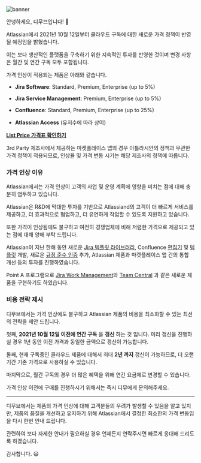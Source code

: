 
![banner](https://i2.wp.com/atlassianblog.wpengine.com/wp-content/uploads/2021/09/migpod-445_blog-1200x628_b.png?w=1120&ssl=1)

안녕하세요, 디무브입니다! 🎈

Atlassian에서 2021년 10월 12일부터 클라우드 구독에 대한 새로운 가격 정책이 반영될 예정임을 밝혔습니다.

이는 보다 생산적인 플랫폼을 구축하기 위한 지속적인 투자를 반영한 것이며 변경 사항은 월간 및 연간 구독 모두 포함됩니다.

가격 인상이 적용되는 제품은 아래와 같습니다.

-   **Jira Software**: Standard, Premium, Enterprise (up to 5%)
    
-   **Jira Service Management**: Premium, Enterprise (up to 5%)
    
-   **Confluence**: Standard, Premium, Enterprise (up to 25%)
    
-   **Atlassian Access** (유저수에 따라 상이)
    

[**List Price 가격표 확인하기**](https://www.atlassian.com/licensing/future-pricing/cloud-pricing/pricing-tables "https://www.atlassian.com/licensing/future-pricing/cloud-pricing/pricing-tables")

3rd Party 제조사에서 제공하는 마켓플레이스 앱의 경우 아틀라시안의 정책과 무관한 가격 정책이 적용되므로, 인상율 및 가격 변동 시기는 해당 제조사의 정책에 따릅니다.

### 가격 인상 이유

Atlassian에서는 가격 인상이 고객의 사업 및 운영 계획에 영향을 미치는 점에 대해 충분히 염두하고 있습니다.

Atlassian은 R&D에 막대한 투자를 기반으로 Atlassiand의 고객이 더 빠르게 서비스를 제공하고, 더 효과적으로 협업하고, 더 유연하게 작업할 수 있도록 지원하고 있습니다.

또한 가격이 인상됨에도 불구하고 여전히 경쟁업체에 비해 저렴한 가격으로 제공되고 있는 점에 대해 양해 부탁 드립니다.

Atlassian이 지난 한해 동안 새로운 [Jira 템플릿 라이브러리](https://community.atlassian.com/t5/Jira-articles/Two-ways-we-re-simplifying-how-to-create-projects-in-Jira/ba-p/1625982 "https://community.atlassian.com/t5/Jira-articles/Two-ways-we-re-simplifying-how-to-create-projects-in-Jira/ba-p/1625982"), Confluence [편집기](https://community.atlassian.com/t5/Confluence-articles/Inline-comments-while-editing-FINALLY/ba-p/1444781 "https://community.atlassian.com/t5/Confluence-articles/Inline-comments-while-editing-FINALLY/ba-p/1444781") 및 [템플릿](https://www.atlassian.com/software/confluence/templates "https://www.atlassian.com/software/confluence/templates") 개발, 새로운 [규정 준수 인증](https://www.atlassian.com/trust/compliance "https://www.atlassian.com/trust/compliance") 추가, Atlassian 제품과 마켓플레이스 앱 간의 통합 개선 등의 투자를 진행하였습니다.

Point A 프로그램으로 [Jira Work Management](https://kreuzwerker.de/en/post/jira-work-management-power-for-all-business-teams "https://kreuzwerker.de/en/post/jira-work-management-power-for-all-business-teams")와 [Team Central](https://www.atlassian.com/software/team-central "https://www.atlassian.com/software/team-central") 과 같은 새로운 제품을 구현하기도 하였습니다.

### 비용 전략 제시

디무브에서는 가격 인상에도 불구하고 Atlassian 제품의 비용을 최소화할 수 있는 최선의 전략을 제안 드립니다.

첫째, **2021년 10월 12일 이전에 연간 구독** 을 **갱신** 하는 것 입니다. 미리 갱신을 진행하실 경우 1년 동안 이전 가격과 동일한 금액으로 갱신이 가능합니다.

둘째, 현재 구독중인 클라우드 제품에 대해서 최대 **2년 까지** 갱신이 가능하므로, 더 오랜 기간 기존 가격으로 사용하실 수 있습니다.

마지막으로, 월간 구독의 경우 더 많은 혜택을 위해 연간 요금제로 변경할 수 있습니다.

가격 인상 이전에 구매를 진행하시기 위해서는 즉시 디무에게 문의해주세요.


---

디무브에서는 제품의 가격 인상에 대해 고객분들의 우려가 발생할 수 있음을 알고 있지만, 제품의 품질을 개선하고 유지하기 위해 Atlassian에서 결정한 최소한의 가격 변동임을 다시 한번 안내 드립니다.

관련하여 보다 자세한 안내가 필요하실 경우 언제든지 연락주시면 빠르게 응대해 드리도록 하겠습니다.

감사합니다. 😃

<!--stackedit_data:
eyJoaXN0b3J5IjpbLTEzODgwNTM0Nl19
-->